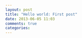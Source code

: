 ```yaml
---
layout: post
title: "Hello world: First post"
date: 2013-06-05 11:03
comments: true
categories: 
---
```

